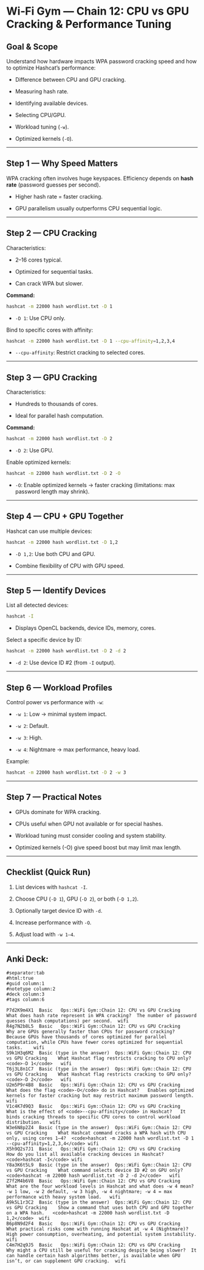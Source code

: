 # Wi‑Fi Gym — Chain 12: CPU vs GPU Cracking & Performance Tuning

## Goal & Scope

Understand how hardware impacts WPA password cracking speed and how to optimize Hashcat’s performance:

- Difference between CPU and GPU cracking.
    
- Measuring hash rate.
    
- Identifying available devices.
    
- Selecting CPU/GPU.
    
- Workload tuning (`-w`).
    
- Optimized kernels (`-O`).
    

---

## Step 1 — Why Speed Matters

WPA cracking often involves huge keyspaces. Efficiency depends on **hash rate** (password guesses per second).

- Higher hash rate = faster cracking.
    
- GPU parallelism usually outperforms CPU sequential logic.
    

---

## Step 2 — CPU Cracking

Characteristics:

- 2–16 cores typical.
    
- Optimized for sequential tasks.
    
- Can crack WPA but slower.
    

**Command:**

```bash
hashcat -m 22000 hash wordlist.txt -D 1
```

- `-D 1`: Use CPU only.
    

Bind to specific cores with affinity:

```bash
hashcat -m 22000 hash wordlist.txt -D 1 --cpu-affinity=1,2,3,4
```

- `--cpu-affinity`: Restrict cracking to selected cores.
    

---

## Step 3 — GPU Cracking

Characteristics:

- Hundreds to thousands of cores.
    
- Ideal for parallel hash computation.
    

**Command:**

```bash
hashcat -m 22000 hash wordlist.txt -D 2
```

- `-D 2`: Use GPU.
    

Enable optimized kernels:

```bash
hashcat -m 22000 hash wordlist.txt -D 2 -O
```

- `-O`: Enable optimized kernels → faster cracking (limitations: max password length may shrink).
    

---

## Step 4 — CPU + GPU Together

Hashcat can use multiple devices:

```bash
hashcat -m 22000 hash wordlist.txt -D 1,2
```

- `-D 1,2`: Use both CPU and GPU.
    
- Combine flexibility of CPU with GPU speed.
    

---

## Step 5 — Identify Devices

List all detected devices:

```bash
hashcat -I
```

- Displays OpenCL backends, device IDs, memory, cores.
    

Select a specific device by ID:

```bash
hashcat -m 22000 hash wordlist.txt -D 2 -d 2
```

- `-d 2`: Use device ID #2 (from `-I` output).
    

---

## Step 6 — Workload Profiles

Control power vs performance with `-w`:

- `-w 1`: Low → minimal system impact.
    
- `-w 2`: Default.
    
- `-w 3`: High.
    
- `-w 4`: Nightmare → max performance, heavy load.
    

Example:

```bash
hashcat -m 22000 hash wordlist.txt -D 2 -w 3
```

---

## Step 7 — Practical Notes

- GPUs dominate for WPA cracking.
    
- CPUs useful when GPU not available or for special hashes.
    
- Workload tuning must consider cooling and system stability.
    
- Optimized kernels (-O) give speed boost but may limit max length.
    

---

## Checklist (Quick Run)

1. List devices with `hashcat -I`.
    
2. Choose CPU (`-D 1`), GPU (`-D 2`), or both (`-D 1,2`).
    
3. Optionally target device ID with `-d`.
    
4. Increase performance with `-O`.
    
5. Adjust load with `-w 1–4`.
    

---

## Anki Deck:

```
#separator:tab
#html:true
#guid column:1
#notetype column:2
#deck column:3
#tags column:6

P7d2K9m4X1	Basic	Ops::WiFi Gym::Chain 12: CPU vs GPU Cracking	What does hash rate represent in WPA cracking?	The number of password guesses (hash computations) per second.	wifi
R4g7N2b8L5	Basic	Ops::WiFi Gym::Chain 12: CPU vs GPU Cracking	Why are GPUs generally faster than CPUs for password cracking?	Because GPUs have thousands of cores optimized for parallel computation, while CPUs have fewer cores optimized for sequential tasks.	wifi
S9k1H3q6M2	Basic (type in the answer)	Ops::WiFi Gym::Chain 12: CPU vs GPU Cracking	What Hashcat flag restricts cracking to CPU only?	<code>-D 1</code>	wifi
T6j3L8n1C7	Basic (type in the answer)	Ops::WiFi Gym::Chain 12: CPU vs GPU Cracking	What Hashcat flag restricts cracking to GPU only?	<code>-D 2</code>	wifi
U2m5P9r4B8	Basic	Ops::WiFi Gym::Chain 12: CPU vs GPU Cracking	What does the flag <code>-O</code> do in Hashcat?	Enables optimized kernels for faster cracking but may restrict maximum password length.	wifi
V1c4K7d9Q3	Basic	Ops::WiFi Gym::Chain 12: CPU vs GPU Cracking	What is the effect of <code>--cpu-affinity</code> in Hashcat?	It binds cracking threads to specific CPU cores to control workload distribution.	wifi
W3e6N8p2Z4	Basic (type in the answer)	Ops::WiFi Gym::Chain 12: CPU vs GPU Cracking	What Hashcat command cracks a WPA hash with CPU only, using cores 1–4?	<code>hashcat -m 22000 hash wordlist.txt -D 1 --cpu-affinity=1,2,3,4</code>	wifi
X5h9Q2s7J1	Basic	Ops::WiFi Gym::Chain 12: CPU vs GPU Cracking	How do you list all available cracking devices in Hashcat?	<code>hashcat -I</code>	wifi
Y8a3K6t5L9	Basic (type in the answer)	Ops::WiFi Gym::Chain 12: CPU vs GPU Cracking	What command selects device ID #2 on GPU only?	<code>hashcat -m 22000 hash wordlist.txt -D 2 -d 2</code>	wifi
Z7f2M4b6V8	Basic	Ops::WiFi Gym::Chain 12: CPU vs GPU Cracking	What are the four workload levels in Hashcat and what does -w 4 mean?	-w 1 low, -w 2 default, -w 3 high, -w 4 nightmare; -w 4 = max performance with heavy system load.	wifi
A9k5L1r3C2	Basic (type in the answer)	Ops::WiFi Gym::Chain 12: CPU vs GPU Cracking	Show a command that uses both CPU and GPU together on a WPA hash.	<code>hashcat -m 22000 hash wordlist.txt -D 1,2</code>	wifi
B6p8N9d2F4	Basic	Ops::WiFi Gym::Chain 12: CPU vs GPU Cracking	What practical risks come with running Hashcat at -w 4 (Nightmare)?	High power consumption, overheating, and potential system instability.	wifi
C4m7H2q9J5	Basic	Ops::WiFi Gym::Chain 12: CPU vs GPU Cracking	Why might a CPU still be useful for cracking despite being slower?	It can handle certain hash algorithms better, is available when GPU isn’t, or can supplement GPU cracking.	wifi
```